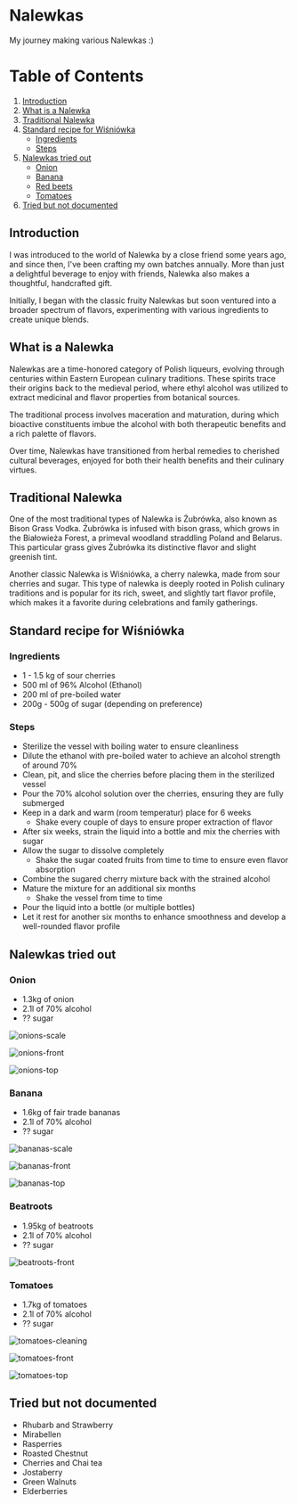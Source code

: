 # Nalewkas

My journey making various Nalewkas :)

# Table of Contents
1. [Introduction](#introduction)
2. [What is a Nalewka](#what-is-a-nalewka)
3. [Traditional Nalewka](#traditional-nalewka)
4. [Standard recipe for Wiśniówka](#standard-recipe-for-wiśniówka)
    - [Ingredients](#ingredients)
    - [Steps](#steps)
5. [Nalewkas tried out](#nalewkas-tried-out)
    - [Onion](#onion)
    - [Banana](#banana)
    - [Red beets](#red-beets)
    - [Tomatoes](#tomatoes)
6. [Tried but not documented](#tried-but-not-documented)


## Introduction

I was introduced to the world of Nalewka by a close friend some years ago, and since then, I've been crafting my own batches annually. More than just a delightful beverage to enjoy with friends, Nalewka also makes a thoughtful, handcrafted gift.

Initially, I began with the classic fruity Nalewkas but soon ventured into a broader spectrum of flavors, experimenting with various ingredients to create unique blends.

## What is a Nalewka

Nalewkas are a time-honored category of Polish liqueurs, evolving through centuries within Eastern European culinary traditions. These spirits trace their origins back to the medieval period, where ethyl alcohol was utilized to extract medicinal and flavor properties from botanical sources.

The traditional process involves maceration and maturation, during which bioactive constituents imbue the alcohol with both therapeutic benefits and a rich palette of flavors.

Over time, Nalewkas have transitioned from herbal remedies to cherished cultural beverages, enjoyed for both their health benefits and their culinary virtues.

## Traditional Nalewka

One of the most traditional types of Nalewka is Żubrówka, also known as Bison Grass Vodka. Żubrówka is infused with bison grass, which grows in the Białowieża Forest, a primeval woodland straddling Poland and Belarus. This particular grass gives Żubrówka its distinctive flavor and slight greenish tint.

Another classic Nalewka is Wiśniówka, a cherry nalewka, made from sour cherries and sugar. This type of nalewka is deeply rooted in Polish culinary traditions and is popular for its rich, sweet, and slightly tart flavor profile, which makes it a favorite during celebrations and family gatherings.


## Standard recipe for Wiśniówka

### Ingredients

* 1 - 1.5 kg of sour cherries
* 500 ml of 96% Alcohol (Ethanol)
* 200 ml of pre-boiled water
* 200g - 500g of sugar (depending on preference)

### Steps

* Sterilize the vessel with boiling water to ensure cleanliness
* Dilute the ethanol with pre-boiled water to achieve an alcohol strength of around 70%
* Clean, pit, and slice the cherries before placing them in the sterilized vessel
* Pour the 70% alcohol solution over the cherries, ensuring they are fully submerged
* Keep in a dark and warm (room temperatur) place for 6 weeks
    * Shake every couple of days to ensure proper extraction of flavor
* After six weeks, strain the liquid into a bottle and mix the cherries with sugar
* Allow the sugar to dissolve completely
    * Shake the sugar coated fruits from time to time to ensure even flavor absorption
* Combine the sugared cherry mixture back with the strained alcohol
* Mature the mixture for an additional six months
    * Shake the vessel from time to time
* Pour the liquid into a bottle (or multiple bottles)
* Let it rest for another six months to enhance smoothness and develop a well-rounded flavor profile

## Nalewkas tried out

### Onion

* 1.3kg of onion
* 2.1l of 70% alcohol
* ?? sugar

![onions-scale](/.attachements/onions-scale.jpg)

![onions-front](/.attachements/onions-front.jpg)

![onions-top](/.attachements/onions-top.jpg)


### Banana

* 1.6kg of fair trade bananas
* 2.1l of 70% alcohol
* ?? sugar

![bananas-scale](/.attachements/bananas-scale.jpg)

![bananas-front](/.attachements/bananas-front.jpg)

![bananas-top](/.attachements/bananas-top.jpg)



### Beatroots

* 1.95kg of beatroots
* 2.1l of 70% alcohol
* ?? sugar

![beatroots-front](/.attachements/beatroots-front.jpg)

### Tomatoes

* 1.7kg of tomatoes
* 2.1l of 70% alcohol
* ?? sugar

![tomatoes-cleaning](/.attachements/tomatoes-cleaning.jpg)

![tomatoes-front](/.attachements/tomatoes-front.jpg)

![tomatoes-top](/.attachements/tomatoes-top.jpg)




## Tried but not documented

* Rhubarb and Strawberry
* Mirabellen
* Rasperries
* Roasted Chestnut
* Cherries and Chai tea
* Jostaberry
* Green Walnuts
* Elderberries
